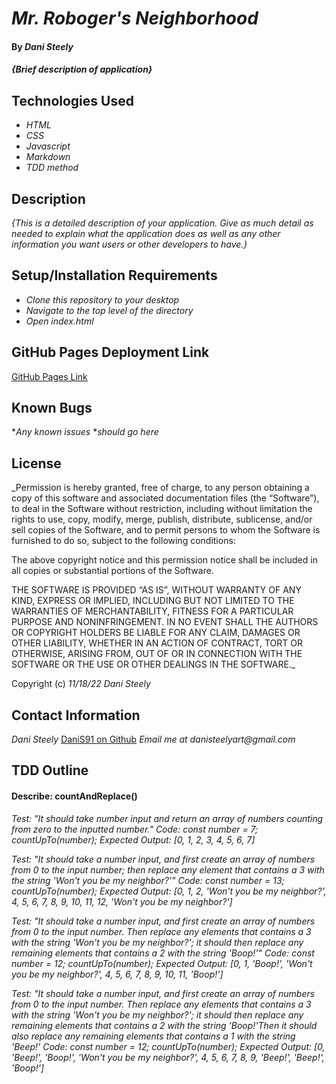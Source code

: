 # _Mr. Roboger's Neighborhood_

#### By _**Dani Steely**_

#### _{Brief description of application}_

## Technologies Used

* _HTML_
* _CSS_
* _Javascript_
* _Markdown_
* _TDD method_

## Description

_{This is a detailed description of your application. Give as much detail as needed to explain what the application does as well as any other information you want users or other developers to have.}_

## Setup/Installation Requirements

* _Clone this repository to your desktop_
* _Navigate to the top level of the directory_
* _Open index.html_

## GitHub Pages Deployment Link

[GitHub Pages Link](https://danis91.github.io/mr-roboger/)

## Known Bugs

*_Any known issues_
*_should go here_

## License

_Permission is hereby granted, free of charge, to any person obtaining a copy of this software and associated documentation files (the “Software”), to deal in the Software without restriction, including without limitation the rights to use, copy, modify, merge, publish, distribute, sublicense, and/or sell copies of the Software, and to permit persons to whom the Software is furnished to do so, subject to the following conditions:

The above copyright notice and this permission notice shall be included in all copies or substantial portions of the Software.

THE SOFTWARE IS PROVIDED “AS IS”, WITHOUT WARRANTY OF ANY KIND, EXPRESS OR IMPLIED, INCLUDING BUT NOT LIMITED TO THE WARRANTIES OF MERCHANTABILITY, FITNESS FOR A PARTICULAR PURPOSE AND NONINFRINGEMENT. IN NO EVENT SHALL THE AUTHORS OR COPYRIGHT HOLDERS BE LIABLE FOR ANY CLAIM, DAMAGES OR OTHER LIABILITY, WHETHER IN AN ACTION OF CONTRACT, TORT OR OTHERWISE, ARISING FROM, OUT OF OR IN CONNECTION WITH THE SOFTWARE OR THE USE OR OTHER DEALINGS IN THE SOFTWARE._

Copyright (c) _11/18/22_ _Dani Steely_

## Contact Information

_Dani Steely_
[DaniS91 on Github](https://github.com/DaniS91)
_Email me at danisteelyart@gmail.com_

## TDD Outline

#### Describe: countAndReplace()
_Test: "It should take number input and return an array of numbers counting from zero to the inputted number."_
_Code:_
_const number = 7;_
_countUpTo(number);_
_Expected Output: [0, 1, 2, 3, 4, 5, 6, 7]_

_Test: "It should take a number input, and first create an array of numbers from 0 to the input number; then replace any element that contains a 3 with the string 'Won't you be my neighbor?'"_
_Code:_
_const number = 13;_
_countUpTo(number);_
_Expected Output: [0, 1, 2, 'Won't you be my neighbor?', 4, 5, 6, 7, 8, 9, 10, 11, 12, 'Won't you be my neighbor?']_

_Test: "It should take a number input, and first create an array of numbers from 0 to the input number. Then replace any elements that contains a 3 with the string 'Won't you be my neighbor?'; it should then replace any remaining elements that contains a 2 with the string 'Boop!'"_
_Code:_
_const number = 12;_
_countUpTo(number);_
_Expected Output: [0, 1, 'Boop!', 'Won't you be my neighbor?', 4, 5, 6, 7, 8, 9, 10, 11, 'Boop!']_

_Test: "It should take a number input, and first create an array of numbers from 0 to the input number. Then replace any elements that contains a 3 with the string 'Won't you be my neighbor?'; it should then replace any remaining elements that contains a 2 with the string 'Boop!'Then it should also replace any remaining elements that contains a 1 with the string 'Beep!'_
_Code:_
_const number = 12;_
_countUpTo(number);_
_Expected Output: [0, 'Beep!', 'Boop!', 'Won't you be my neighbor?', 4, 5, 6, 7, 8, 9, 'Beep!', 'Beep!', 'Boop!']_